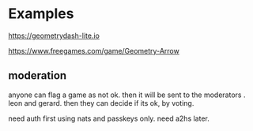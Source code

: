 # Examples

https://geometrydash-lite.io

https://www.freegames.com/game/Geometry-Arrow



## moderation

anyone can flag a game as not ok.
then it will be sent to the moderators . leon and gerard.
then they can decide if its ok, by voting.

need auth first using nats and passkeys only.
need a2hs later.